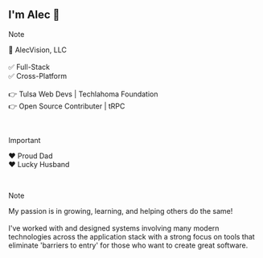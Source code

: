 I'm Alec 👋
---
> [!NOTE]
> 🏢 AlecVision, LLC
> </br>
> </br>
> ✅ Full-Stack
> </br>
> ✅ Cross-Platform
> </br>
> </br>
> 👉 Tulsa Web Devs | Techlahoma Foundation
> </br>
> 👉 Open Source Contributer | tRPC

</br>

> [!IMPORTANT]
> ❤️ Proud Dad
> </br>
> ❤️ Lucky Husband

</br>

> [!NOTE]
>  My passion is in growing, learning, and helping others do the same!
>  </br>
>  </br>
>  I've worked with and designed systems involving many modern technologies across the application stack with a strong focus on tools that eliminate 'barriers to entry' for those who want to create great software.

<!--
**alecvision/AlecVision** is a ✨ _special_ ✨ repository because its `README.md` (this file) appears on your GitHub profile.

Here are some ideas to get you started:

- 🔭 I’m currently working on ...
- 🌱 I’m currently learning ...
- 👯 I’m looking to collaborate on ...
- 🤔 I’m looking for help with ...
- 💬 Ask me about ...
- 📫 How to reach me: ...
- 😄 Pronouns: ...
- ⚡ Fun fact: ...
-->
